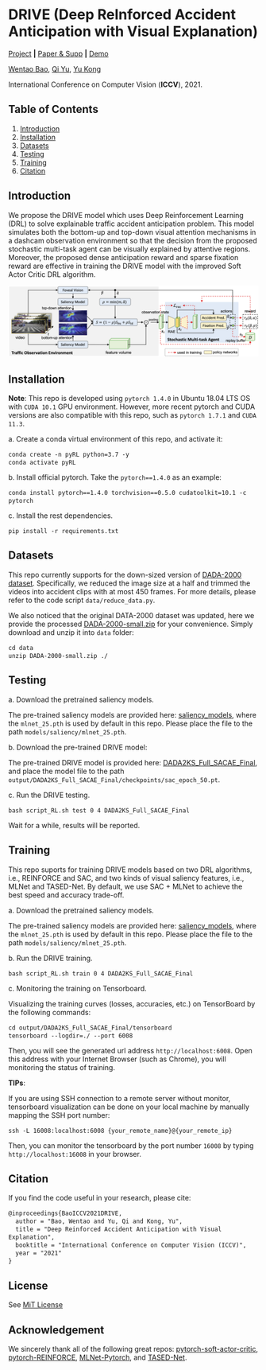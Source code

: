 # DRIVE (**D**eep **R**e**I**nforced Accident Anticipation with **V**isual **E**xplanation)
[Project](https://www.rit.edu/actionlab/drive) **|** [Paper & Supp](https://arxiv.org/abs/2107.10189) **|** [Demo](https://www.youtube.com/watch?v=A3bTWejzUwM)

[Wentao Bao](https://cogito2012.github.io/homepage), 
[Qi Yu](https://www.rit.edu/mining/qi-yu), 
[Yu Kong](https://people.rit.edu/yukics/)

International Conference on Computer Vision (**ICCV**), 2021.

## Table of Contents
1. [Introduction](#introduction)
1. [Installation](#installation)
1. [Datasets](#datasets)
1. [Testing](#testing)
1. [Training](#training)
1. [Citation](#citation)

## Introduction

We propose the DRIVE model which uses Deep Reinforcement Learning (DRL) to solve explainable traffic accident anticipation problem. This model simulates both the bottom-up and top-down visual attention mechanisms in a dashcam observation environment so that the decision from the proposed stochastic multi-task agent can be visually explained by attentive regions. Moreover, the proposed dense anticipation reward and sparse fixation reward are effective in training the DRIVE model with the improved Soft Actor Critic DRL algorithm. 

![DRIVE](assets/DRIVE-framework.png)

## Installation

**Note**: This repo is developed using `pytorch 1.4.0` in Ubuntu 18.04 LTS OS with `CUDA 10.1` GPU environment. However, more recent pytorch and CUDA versions are also compatible with this repo, such as `pytorch 1.7.1` and `CUDA 11.3`.

a. Create a conda virtual environment of this repo, and activate it:

```shell
conda create -n pyRL python=3.7 -y
conda activate pyRL
```

b. Install official pytorch. Take the `pytorch==1.4.0` as an example:
```shell
conda install pytorch==1.4.0 torchvision==0.5.0 cudatoolkit=10.1 -c pytorch
```

c. Install the rest dependencies.
```shell
pip install -r requirements.txt
```

## Datasets

This repo currently supports for the down-sized version of [DADA-2000 dataset](https://github.com/JWFangit/LOTVS-DADA). Specifically, we reduced the image size at a half and trimmed the videos into accident clips with at most 450 frames. For more details, please refer to the code script `data/reduce_data.py`. 

We also noticed that the original DATA-2000 dataset was updated, here we provide the processed [DADA-2000-small.zip](https://drive.google.com/drive/folders/1F-ODuuIGBnuf33S1wO73G4wis06NE_tP?usp=sharing) for your convenience. Simply download and unzip it into `data` folder:
```shell
cd data
unzip DADA-2000-small.zip ./
```

## Testing

a. Download the pretrained saliency models.

The pre-trained saliency models are provided here: [saliency_models](https://drive.google.com/drive/folders/1tT_iSOxagIJNzqC2T1d6f3UUl75O20pT?usp=sharing), where the `mlnet_25.pth` is used by default in this repo. Please place the file to the path `models/saliency/mlnet_25.pth`.

b. Download the pre-trained DRIVE model:

The pre-trained DRIVE model is provided here: [DADA2KS_Full_SACAE_Final](https://drive.google.com/drive/folders/1wuEw3TahljreVQ18N9-9bfo7ByzsYjoZ?usp=sharing), and place the model file to the path `output/DADA2KS_Full_SACAE_Final/checkpoints/sac_epoch_50.pt`. 

c. Run the DRIVE testing.
```shell
bash script_RL.sh test 0 4 DADA2KS_Full_SACAE_Final
```
Wait for a while, results will be reported.


## Training

This repo suports for training DRIVE models based on two DRL algorithms, i.e., REINFORCE and SAC, and two kinds of visual saliency features, i.e., MLNet and TASED-Net. By default, we use SAC + MLNet to achieve the best speed and accuracy trade-off.

a. Download the pretrained saliency models.

The pre-trained saliency models are provided here: [saliency_models](https://drive.google.com/drive/folders/1tT_iSOxagIJNzqC2T1d6f3UUl75O20pT?usp=sharing), where the `mlnet_25.pth` is used by default in this repo. Please place the file to the path `models/saliency/mlnet_25.pth`.

b. Run the DRIVE training.
```shell
bash script_RL.sh train 0 4 DADA2KS_Full_SACAE_Final
```

c. Monitoring the training on Tensorboard.

Visualizing the training curves (losses, accuracies, etc.) on TensorBoard by the following commands:
```shell
cd output/DADA2KS_Full_SACAE_Final/tensorboard
tensorboard --logdir=./ --port 6008
```
Then, you will see the generated url address `http://localhost:6008`. Open this address with your Internet Browser (such as Chrome), you will monitoring the status of training.

**TIPs**:

If you are using SSH connection to a remote server without monitor, tensorboard visualization can be done on your local machine by manually mapping the SSH port number:
```shell
ssh -L 16008:localhost:6008 {your_remote_name}@{your_remote_ip}
```
Then, you can monitor the tensorboard by the port number `16008` by typing `http://localhost:16008` in your browser.


## Citation

If you find the code useful in your research, please cite:

    @inproceedings{BaoICCV2021DRIVE,
      author = "Bao, Wentao and Yu, Qi and Kong, Yu",
      title = "Deep Reinforced Accident Anticipation with Visual Explanation",
      booktitle = "International Conference on Computer Vision (ICCV)",
      year = "2021"
    }

## License

See [MiT License](/LICENSE)


## Acknowledgement

We sincerely thank all of the following great repos: [pytorch-soft-actor-critic](https://github.com/pranz24/pytorch-soft-actor-critic), [pytorch-REINFORCE](https://github.com/chingyaoc/pytorch-REINFORCE), [MLNet-Pytorch](https://github.com/immortal3/MLNet-Pytorch), and [TASED-Net](https://github.com/MichiganCOG/TASED-Net).